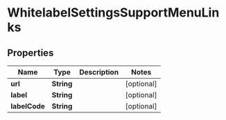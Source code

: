

# WhitelabelSettingsSupportMenuLinks

## Properties

Name | Type | Description | Notes
------------ | ------------- | ------------- | -------------
**url** | **String** |  |  [optional]
**label** | **String** |  |  [optional]
**labelCode** | **String** |  |  [optional]



